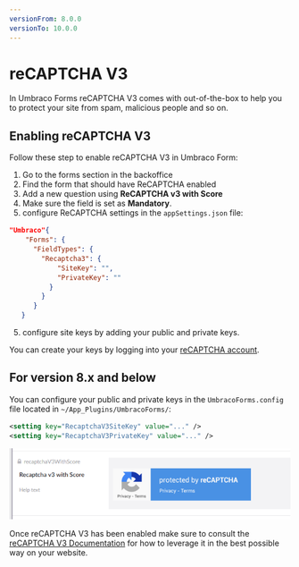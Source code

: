 ```yaml
---
versionFrom: 8.0.0
versionTo: 10.0.0
---
```


# reCAPTCHA V3

In Umbraco Forms reCAPTCHA V3 comes with out-of-the-box to help you to protect your site from spam, malicious people and so on.

## Enabling reCAPTCHA V3

Follow these step to enable reCAPTCHA V3 in Umbraco Form:

1. Go to the forms section in the backoffice
2. Find the form that should have ReCAPTCHA  enabled
3. Add a new question using **ReCAPTCHA v3 with Score**
4. Make sure the field is set as  **Mandatory**.
5. configure ReCAPTCHA settings in the `appSettings.json` file:

```json
"Umbraco"{
    "Forms": {
      "FieldTypes": {
        "Recaptcha3": {
            "SiteKey": "",
            "PrivateKey": ""
          }
        }
      }
   }
```

5. configure site keys by adding your public and private keys.

You can create your keys by logging into your [reCAPTCHA account](https://www.google.com/recaptcha/).

## For version 8.x and below

You can configure your public and private keys in the `UmbracoForms.config` file located in `~/App_Plugins/UmbracoForms/`:

```xml
<setting key="RecaptchaV3SiteKey" value="..." />
<setting key="RecaptchaV3PrivateKey" value="..." />
```

![reCAPTCHA v2](images/recaptcha3-v9.png)

Once reCAPTCHA V3 has been enabled make sure to consult the [reCAPTCHA V3 Documentation](https://developers.google.com/recaptcha/docs/v3) for how to leverage it in the best possible way on your website.
